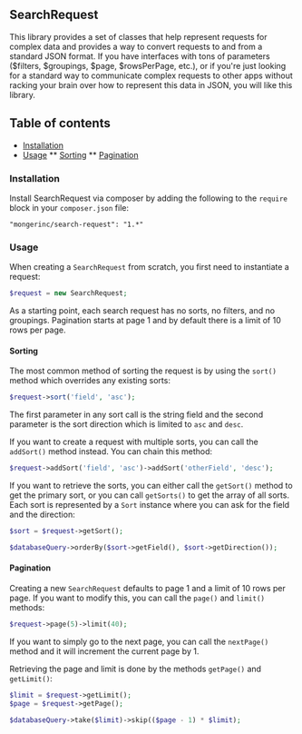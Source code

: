 ## SearchRequest

This library provides a set of classes that help represent requests for complex data and provides a way to convert requests to and from a standard JSON format. If you have interfaces with tons of parameters ($filters, $groupings, $page, $rowsPerPage, etc.), or if you're just looking for a standard way to communicate complex requests to other apps without racking your brain over how to represent this data in JSON, you will like this library.

Table of contents
-----------------
* [Installation](#installation)
* [Usage](#usage)
  ** [Sorting](#sorting)
  ** [Pagination](#pagination)

### Installation

Install SearchRequest via composer by adding the following to the `require` block in your `composer.json` file:

```
"mongerinc/search-request": "1.*"
```

### Usage

When creating a `SearchRequest` from scratch, you first need to instantiate a request:

```php
$request = new SearchRequest;
```

As a starting point, each search request has no sorts, no filters, and no groupings. Pagination starts at page 1 and by default there is a limit of 10 rows per page.

#### Sorting

The most common method of sorting the request is by using the `sort()` method which overrides any existing sorts:

```php
$request->sort('field', 'asc');
```

The first parameter in any sort call is the string field and the second parameter is the sort direction which is limited to `asc` and `desc`.

If you want to create a request with multiple sorts, you can call the `addSort()` method instead. You can chain this method:

```php
$request->addSort('field', 'asc')->addSort('otherField', 'desc');
```

If you want to retrieve the sorts, you can either call the `getSort()` method to get the primary sort, or you can call `getSorts()` to get the array of all sorts. Each sort is represented by a `Sort` instance where you can ask for the field and the direction:

```php
$sort = $request->getSort();

$databaseQuery->orderBy($sort->getField(), $sort->getDirection());
```

#### Pagination

Creating a new `SearchRequest` defaults to page 1 and a limit of 10 rows per page. If you want to modify this, you can call the `page()` and `limit()` methods:

```php
$request->page(5)->limit(40);
```

If you want to simply go to the next page, you can call the `nextPage()` method and it will increment the current page by 1.

Retrieving the page and limit is done by the methods `getPage()` and `getLimit()`:

```php
$limit = $request->getLimit();
$page = $request->getPage();

$databaseQuery->take($limit)->skip(($page - 1) * $limit);
```